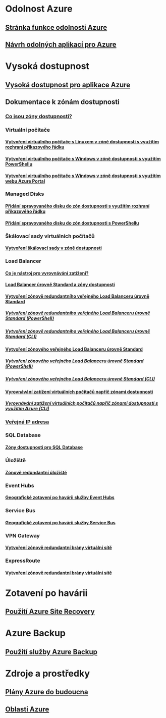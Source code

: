 
# Odolnost Azure
## [Stránka funkce odolnosti Azure](http://azure.microsoft.com/features/resiliency)
## [Návrh odolných aplikací pro Azure](https://docs.microsoft.com/azure/architecture/resiliency/)

# Vysoká dostupnost

## [Vysoká dostupnost pro aplikace Azure](https://docs.microsoft.com/azure/architecture/resiliency/high-availability-azure-applications)

## Dokumentace k zónám dostupnosti
### [Co jsou zóny dostupnosti?](az-overview.md)

### Virtuální počítače
#### [Vytvoření virtuálního počítače s Linuxem v zóně dostupnosti s využitím rozhraní příkazového řádku](../virtual-machines/linux/create-cli-availability-zone.md)
#### [Vytvoření virtuálního počítače s Windows v zóně dostupnosti s využitím PowerShellu](../virtual-machines/windows/create-powershell-availability-zone.md)
#### [Vytvoření virtuálního počítače s Windows v zóně dostupnosti s využitím webu Azure Portal](../virtual-machines/windows/create-portal-availability-zone.md)

### Managed Disks
#### [Přidání spravovaného disku do zón dostupnosti s využitím rozhraní příkazového řádku](../virtual-machines/linux/add-disk.md#use-managed-disks)
#### [Přidání spravovaného disku do zón dostupnosti s PowerShellu](../virtual-machines/windows/attach-disk-ps.md#add-an-empty-data-disk-to-a-virtual-machine)

### Škálovací sady virtuálních počítačů
#### [Vytvoření škálovací sady v zóně dostupnosti](../virtual-machine-scale-sets/virtual-machine-scale-sets-use-availability-zones.md)

### Load Balancer
#### [Co je nástroj pro vyrovnávání zatížení?](../load-balancer/load-balancer-standard-overview.md)
#### [Load Balancer úrovně Standard a zóny dostupnosti](../load-balancer/load-balancer-standard-availability-zones.md)

#### [Vytvoření zónově redundantního veřejného Load Balanceru úrovně Standard](../load-balancer/load-balancer-get-started-internet-az-portal.md)
##### [Vytvoření zónově redundantního veřejného Load Balanceru úrovně Standard (PowerShell)](../load-balancer/load-balancer-get-started-internet-az-powershell.md)
##### [Vytvoření zónově redundantního veřejného Load Balanceru úrovně Standard (CLI)](../load-balancer/load-balancer-get-started-internet-az-cli.md)
#### [Vytvoření zónového veřejného Load Balanceru úrovně Standard](../load-balancer/load-balancer-get-started-internet-availability-zones-zonal-portal.md)
##### [Vytvoření zónového veřejného Load Balanceru úrovně Standard (PowerShell)](../load-balancer/load-balancer-get-started-internet-availability-zones-zonal-powershell.md)
##### [Vytvoření zónového veřejného Load Balanceru úrovně Standard (CLI)](../load-balancer/load-balancer-get-started-internet-availability-zones-zonal-cli.md)
#### [Vyrovnávání zatížení virtuálních počítačů napříč zónami dostupnosti](../load-balancer/load-balancer-standard-public-availability-zones-portal.md)
##### [Vyrovnávání zatížení virtuálních počítačů napříč zónami dostupnosti s využitím Azure (CLI)](../load-balancer/load-balancer-standard-public-zone-redundant-cli.md)

### [Veřejná IP adresa](../virtual-network/virtual-network-public-ip-address.md#create-a-public-ip-address)

### SQL Database
#### [Zóny dostupnosti pro SQL Database](../sql-database/sql-database-high-availability.md#availability-zones)

### Úložiště
#### [Zónově redundantní úložiště](../storage/common/storage-redundancy-zrs.md)

### Event Hubs
#### [Geografické zotavení po havárii služby Event Hubs](../event-hubs/event-hubs-geo-dr.md#availability-zones-preview)

### Service Bus
#### [Geografické zotavení po havárii služby Service Bus](../service-bus-messaging/service-bus-geo-dr.md#availability-zones-preview)

### VPN Gateway
#### [Vytvoření zónově redundantní brány virtuální sítě](../vpn-gateway/create-zone-redundant-vnet-gateway.md)

### ExpressRoute
#### [Vytvoření zónově redundantní brány virtuální sítě](../vpn-gateway/create-zone-redundant-vnet-gateway.md)

# Zotavení po havárii
## [Použití Azure Site Recovery](https://docs.microsoft.com/azure/site-recovery/)

# Azure Backup
## [Použití služby Azure Backup](https://docs.microsoft.com/azure/backup/)

# Zdroje a prostředky
## [Plány Azure do budoucna](https://azure.microsoft.com/roadmap/)
## [Oblasti Azure](https://azure.microsoft.com/regions/)
